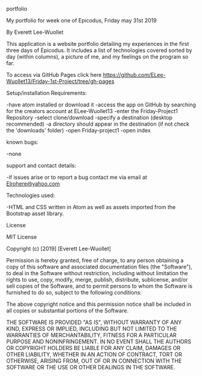 portfolio

My portfolio for week one of Epicodus, Friday may 31st 2019

By Everett Lee-Wuollet

This application is a website portfolio detailing my experiences in the first three days of Epicodus. It includes a list of technologies covered sorted by day (within columns), a picture of me, and my feelings on the program so far.

To access via GitHub Pages click here https://github.com/ELee-Wuollet13/Friday-1st-Project/tree/gh-pages


Setup/installation Requirements:

-have atom installed or download it
-access the app on GitHub by searching for the creators account at ELee-Wuollet13
-enter the Friday-Project1 Repository
-select clone/download
-specify a destination (desktop recommended)
-a directory should appear in the destination (if not check the 'downloads' folder)
-open Friday-project1
-open index

known bugs:

-none

support and contact details:

-if issues arise or to report a bug contact me via email at Elrohere@yahoo.com

Technologies used:

-HTML and CSS written in Atom as well as assets imported from the Bootstrap asset library.

License

MIT License

Copyright (c) [2019] [Everett Lee-Wuollet]

Permission is hereby granted, free of charge, to any person obtaining a copy
of this software and associated documentation files (the "Software"), to deal
in the Software without restriction, including without limitation the rights
to use, copy, modify, merge, publish, distribute, sublicense, and/or sell
copies of the Software, and to permit persons to whom the Software is
furnished to do so, subject to the following conditions:

The above copyright notice and this permission notice shall be included in all
copies or substantial portions of the Software.

THE SOFTWARE IS PROVIDED "AS IS", WITHOUT WARRANTY OF ANY KIND, EXPRESS OR
IMPLIED, INCLUDING BUT NOT LIMITED TO THE WARRANTIES OF MERCHANTABILITY,
FITNESS FOR A PARTICULAR PURPOSE AND NONINFRINGEMENT. IN NO EVENT SHALL THE
AUTHORS OR COPYRIGHT HOLDERS BE LIABLE FOR ANY CLAIM, DAMAGES OR OTHER
LIABILITY, WHETHER IN AN ACTION OF CONTRACT, TORT OR OTHERWISE, ARISING FROM,
OUT OF OR IN CONNECTION WITH THE SOFTWARE OR THE USE OR OTHER DEALINGS IN THE
SOFTWARE.
